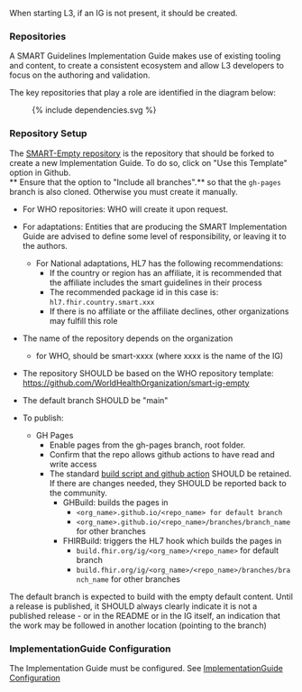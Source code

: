 When starting L3, if an IG is not present, it should be created.

### Repositories

A SMART Guidelines Implementation Guide makes use of existing tooling and content, to create a consistent ecosystem and allow L3 developers to focus on the authoring and validation.

The key repositories that play a role are identified in the diagram below:

<figure>
  {% include dependencies.svg %}
</figure>

### Repository Setup
The [SMART-Empty repository](https://github.com/WorldHealthOrganization/smart-ig-empty) is the repository that should be forked to create a new Implementation Guide. 
To do so, click on "Use this Template" option in Github.  
** Ensure that the option to "Include all branches".** so that the `gh-pages` branch is also cloned. Otherwise you must create it manually. 
* For WHO repositories: WHO will create it upon request.
* For adaptations: Entities that are producing the SMART Implementation Guide are advised to define some level of responsibility, or leaving it to the authors. 

  * For National adaptations, HL7 has the following recommendations:
    * If the country or region has an affiliate, it is recommended that the affiliate includes the smart guidelines in their process
    * The recommended package id in this case is: `hl7.fhir.country.smart.xxx`
    * If there is no affiliate or the affiliate declines, other organizations may fulfill this role



* The name of the repository depends on the organization 
  * for WHO, should be smart-xxxx (where xxxx is the name of the IG)


* The repository SHOULD be based on the WHO repository template: https://github.com/WorldHealthOrganization/smart-ig-empty 

* The default branch SHOULD be "main"
* To publish: 
  * GH Pages
    * Enable pages from the gh-pages branch, root folder.
    * Confirm that the repo allows github actions to have read and write access
    * The standard [build script and github action](https://github.com/WorldHealthOrganization/smart-ig-empty/tree/main/.github/workflows) SHOULD be retained. If there are changes needed, they SHOULD be reported back to the community.
      * GHBuild: builds the pages in 
        * `<org_name>.github.io/<repo_name> for default branch`
        * `<org_name>.github.io/<repo_name>/branches/branch_name` for other branches
      * FHIRBuild: triggers the HL7 hook which builds the pages in 
        * `build.fhir.org/ig/<org_name>/<repo_name>` for default branch
        * `build.fhir.org/ig/<org_name>/<repo_name>/branches/branch_name` for other branches

The default branch is expected to build with the empty default content. Until a release is published, it SHOULD always clearly indicate it is not a published release  - or in the README or in the IG itself, an indication that the work may be followed in another location (pointing to the branch)




### ImplementationGuide Configuration

The Implementation Guide must be configured. See [ImplementationGuide Configuration](ig_configuration.html)
